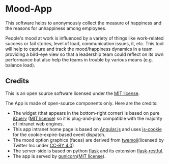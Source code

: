 # Mood-App
This software helps to anonymously collect the measure of happiness
  and the reasons for unhappiness among employees.

People's mood at work is influenced by a variety of things like work-related
  success or fail stories, level of load, communication issues, it, etc. This
  tool will help to capture and track the mood/happiness dynamics in a team
  providing a bird-eye view so that a leadership team could reflect on its own
  performance but also help the teams in trouble by various means
  (e.g. balance load).

## Credits
This is an open source software licensed under the [MIT license](https://opensource.org/licenses/MIT).

The App is made of open-source components only. Here are the credits:

* The widget (that appears in the bottom-right corner) is based on pure [jQuery](https://jquery.org) ([MIT license](https://jquery.org/license/)) so it is plug-and-play compatible with the majority of intranet web engines.
* This app intranet home page is based on [Angular.js](https://angularjs.org/) and uses  [js-cookie](https://github.com/js-cookie/js-cookie) for the cookie-expire-based event dispatch.
* The mood option graphics (faces) are derived from [twemoji](https://github.com/twitter/twemoji)(licensed by Twitter Inc under  [CC-BY 4.0](https://creativecommons.org/licenses/by/4.0/))
* The server-side is based on python [flask](http://flask.pocoo.org/docs/0.12/) and its extension [flask-restful](https://flask-restful.readthedocs.io/en/0.3.5/).
* The app is served by [gunicorn](http://gunicorn.org/)([MIT license](https://github.com/benoitc/gunicorn/blob/master/LICENSE)).
